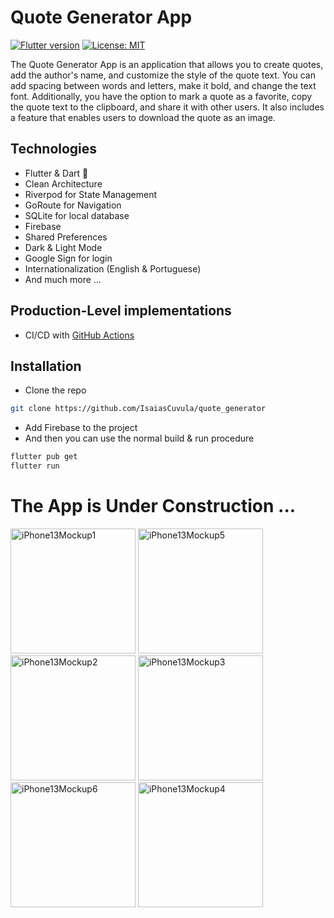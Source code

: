 # Quote Generator App
[![Flutter version](https://img.shields.io/badge/flutter-stable-blue?logo=flutter)](https://flutter.dev/docs/development/tools/sdk/releases)
[![License: MIT](https://img.shields.io/badge/license-MIT-purple.svg)](https://opensource.org/licenses/MIT)

The Quote Generator App is an application that allows you to create quotes, add the author's name, and customize the style of the quote text. You can add spacing between words and letters, make it bold, and change the text font. Additionally, you have the option to mark a quote as a favorite, copy the quote text to the clipboard, and share it with other users. It also includes a feature that enables users to download the quote as an image.


## Technologies

- Flutter & Dart 💙
- Clean Architecture
- Riverpod for State Management
- GoRoute for Navigation
- SQLite for local database
- Firebase
- Shared Preferences
- Dark & Light Mode
- Google Sign for login 
- Internationalization (English & Portuguese)
- And much more ...


## Production-Level implementations

- CI/CD with [GitHub Actions](https://github.com/features/actions)


## Installation
- Clone the repo
```sh
git clone https://github.com/IsaiasCuvula/quote_generator
```

- Add Firebase to the project
- And then you can use the normal build & run procedure 
```sh
flutter pub get
flutter run
```

# The App is Under Construction ...

<p align="left">
  <img width="200" alt="iPhone13Mockup1" src="https://github.com/IsaiasCuvula/quote_generator/assets/68303716/bdf9a0d4-8a7c-4b0c-8331-a9c42684d020" />

   <img width="200" alt="iPhone13Mockup5" src="https://github.com/IsaiasCuvula/quote_generator/assets/68303716/fdd344a1-c26f-48c8-bfd8-d636d6ca32cd" />
   
  <img width="200" alt="iPhone13Mockup2" src="https://user-images.githubusercontent.com/68303716/236710903-5748de13-e014-42d2-8094-e91232759e92.png" />
  <img width="200" alt="iPhone13Mockup3" src="https://github.com/IsaiasCuvula/quote_generator/assets/68303716/c7f633e7-31a8-43e5-8312-48ec1799a5d5" />
 
  <img width="200" alt="iPhone13Mockup6" src="https://github.com/IsaiasCuvula/quote_generator/assets/68303716/cbad0a9b-c545-418c-bc53-8ab6c465f39f" />
    <img width="200" alt="iPhone13Mockup4" src="https://github.com/IsaiasCuvula/quote_generator/assets/68303716/a353ad30-0fa7-47a4-91a5-03df06778a7a" />
</p>
